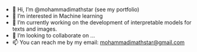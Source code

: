- 👋 Hi, I’m @mohammadimathstar (see my portfolio)
- 👀 I’m interested in Machine learning
- 🌱 I’m currently working on the development of interpretable models for texts and images.
- 💞️ I’m looking to collaborate on ...
- 📫 You can reach me by my email: mohammadimathstar@gmail.com
